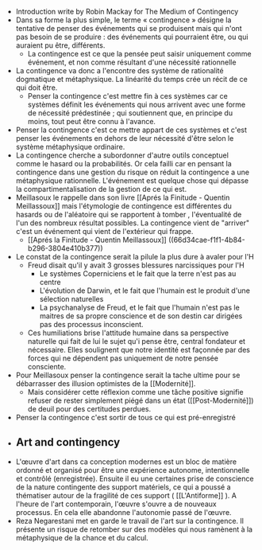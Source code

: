 - Introduction write by Robin Mackay for The Medium of Contingency
- Dans sa forme la plus simple, le terme « contingence » désigne la tentative de penser des événements qui se produisent mais qui n'ont pas besoin de se produire : des événements qui pourraient être, ou qui auraient pu être, différents.
	- La contingence est ce que la pensée peut saisir uniquement comme événement, et non comme résultant d'une nécessité rationnelle
- La contingence va donc a l'encontre des système de rationalité dogmatique et métaphysique. La linéarité du temps crée un récit de ce qui doit être.
	- Penser la contingence c'est mettre fin à ces systèmes car ce systèmes définit les événements qui nous arrivent avec une forme de nécessité prédestinée ; qui soutiennent que, en principe du moins, tout peut être connu à l'avance.
- Penser la contingence c'est ce mettre appart de ces systèmes et c'est penser les événements en dehors de leur nécessité d'être selon le système métaphysique ordinaire.
- La contingence cherche a subordonner d'autre outils conceptuel comme le hasard ou la probabilités. Or cela failli car en pensant la contingence dans une gestion du risque on réduit la contingence a une métaphysique rationnelle. L'événement est quelque chose qui dépasse la compartimentalisation de la gestion de ce qui est.
- Meillasoux le rappelle dans son livre [[Aprés la Finitude - Quentin Meillassoux]] mais l'étymologie de contingence est différentes du hasards ou de l'aléatoire qui se rapportent à tomber , l'éventualité de l'un des nombreux résultat possibles. La contingence vient de "arriver" c'est un événement qui vient de l'extérieur qui frappe.
	- [[Aprés la Finitude - Quentin Meillassoux]] ((66d34cae-f1f1-4b84-b296-3804e410b377))
- Le constat de la contingence serait la pilule la plus dure à avaler pour l'H
	- Freud disait qu'il y avait 3 grosses blessures narcissiques pour l'H
		- Le systèmes Coperniciens et le fait que la terre n'est pas au centre
		- L'évolution de Darwin, et le fait que l'humain est le produit d'une sélection naturelles
		- La psychanalyse de Freud, et le fait que l'humain n'est pas le maitres de sa propre conscience et de son destin car dirigées pas des processus inconscient.
	- Ces humiliations brise l'attitude humaine dans sa perspective naturelle qui fait de lui le sujet qu'i pense être, central fondateur et nécessaire. Elles soulignent que notre identité est façonnée par des forces qui ne dépendent pas uniquement de notre pensée consciente.
- Pour Meillasoux penser la contingence serait la tache ultime pour se débarrasser des illusion optimistes de la [[Modernité]].
	- Mais considérer cette réflexion comme une tâche positive signifie refuser de rester simplement piégé dans un état ([[Post-Modernité]]) de deuil pour des certitudes perdues.
- Penser la contingence c'est sortir de tous ce qui est pré-enregistré
- ## Art and contingency
- L'œuvre d'art dans ca conception modernes est un bloc de matière ordonné et organisé pour être une expérience autonome, intentionnelle et contrôlé (enregistrée). Ensuite il eu une certaines prise de conscience de la nature contingente des support matériels, ce qui a poussé a thématiser autour de la fragilité de ces support ( [[L'Antiforme]] ). A l'heure de l'art contemporain, l'œuvre s'ouvre a de nouveaux processus. En cela elle abandonne l'autonomie passé de l'œuvre.
- Reza Negarestani met en garde le travail de l'art sur la contingence. Il présente un risque de retomber sur des modèles qui nous ramènent à la métaphysique de la chance et du calcul.